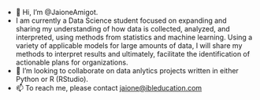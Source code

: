 - 👋 Hi, I’m @JaioneAmigot. 
- I am currently a Data Science student focused on expanding and sharing my understanding of how data is collected, analyzed, and interpreted, using methods from statistics and machine learning. Using a variety of applicable models for large amounts of data, I will share my methods to interpret results and ultimately, facilitate the identification of actionable plans for organizations. 
- 💞️ I’m looking to collaborate on data anlytics projects written in either Python or R (RStudio).  
- 📫 To reach me, please contact jaione@ibleducation.com 
